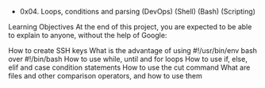 * 0x04. Loops, conditions and parsing
(DevOps)
(Shell)
(Bash)
(Scripting)

Learning Objectives
At the end of this project, you are expected to be able to explain to anyone, without the help of Google:

How to create SSH keys
What is the advantage of using #!/usr/bin/env bash over #!/bin/bash
How to use while, until and for loops
How to use if, else, elif and case condition statements
How to use the cut command
What are files and other comparison operators, and how to use them
